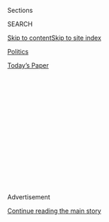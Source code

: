 <div id="app">

<div>

<div>

<div>

<div class="NYTAppHideMasthead css-1q2w90k e1suatyy0">

<div class="section css-ui9rw0 e1suatyy2">

<div class="css-eph4ug er09x8g0">

<div class="css-6n7j50">

</div>

<span class="css-1dv1kvn">Sections</span>

<div class="css-10488qs">

<span class="css-1dv1kvn">SEARCH</span>

</div>

[Skip to content](#site-content)[Skip to site
index](#site-index)

</div>

<div id="masthead-section-label" class="css-1wr3we4 eaxe0e00">

[Politics](https://www.nytimes.com/section/politics)

</div>

<div class="css-10698na e1huz5gh0">

</div>

</div>

<div id="masthead-bar-one" class="section hasLinks css-15hmgas e1csuq9d3">

<div class="css-uqyvli e1csuq9d0">

</div>

<div class="css-1uqjmks e1csuq9d1">

</div>

<div class="css-9e9ivx">

[](https://myaccount.nytimes.com/auth/login?response_type=cookie&client_id=vi)

</div>

<div class="css-1bvtpon e1csuq9d2">

[Today’s
Paper](https://www.nytimes.com/section/todayspaper)

</div>

</div>

</div>

</div>

<div data-aria-hidden="false">

<div id="site-content" data-role="main">

<div>

<div class="css-1aor85t" style="opacity:0.000000001;z-index:-1;visibility:hidden">

<div class="css-1hqnpie">

<div class="css-epjblv">

<span class="css-17xtcya">[Politics](/section/politics)</span><span class="css-x15j1o">|</span><span class="css-fwqvlz">Donald
Trump Tax Records Show He Could Have Avoided Taxes for Nearly Two
Decades, The Times
Found</span>

</div>

<div class="css-k008qs">

<div class="css-1iwv8en">

<span class="css-18z7m18"></span>

<div>

</div>

</div>

<span class="css-1n6z4y">https://nyti.ms/2dupGDz</span>

<div class="css-1705lsu">

<div class="css-4xjgmj">

<div class="css-4skfbu" data-role="toolbar" data-aria-label="Social Media Share buttons, Save button, and Comments Panel with current comment count" data-testid="share-tools">

  - 
  - 
  - 
  - 
    
    <div class="css-6n7j50">
    
    </div>

  - 
  - 

</div>

</div>

</div>

</div>

</div>

</div>

<div id="NYT_TOP_BANNER_REGION" class="css-13pd83m">

</div>

<div id="top-wrapper" class="css-1sy8kpn">

<div id="top-slug" class="css-l9onyx">

Advertisement

</div>

[Continue reading the main
story](#after-top)

<div class="ad top-wrapper" style="text-align:center;height:100%;display:block;min-height:250px">

<div id="top" class="place-ad" data-position="top" data-size-key="top">

</div>

</div>

<div id="after-top">

</div>

</div>

<div id="sponsor-wrapper" class="css-1hyfx7x">

<div id="sponsor-slug" class="css-19vbshk">

Supported by

</div>

[Continue reading the main
story](#after-sponsor)

<div id="sponsor" class="ad sponsor-wrapper" style="text-align:center;height:100%;display:block">

</div>

<div id="after-sponsor">

</div>

</div>

<div class="css-1vkm6nb ehdk2mb0">

# Donald Trump Tax Records Show He Could Have Avoided Taxes for Nearly Two Decades, The Times Found

</div>

![<span class="css-16f3y1r e13ogyst0">The New York Times obtained
records from 1995 showing that Donald J. Trump declared a $916 million
loss. The figure is so substantial that it could have allowed him to
legally avoid paying federal income tax for 18
years.</span><span class="css-cch8ym"><span class="css-1dv1kvn">Credit</span><span class="css-cnj6d5 e1z0qqy90" itemprop="copyrightHolder"><span class="css-1ly73wi e1tej78p0">Credit...</span><span>Kathy
Willens/Associated
Press</span></span></span>](https://static01.nyt.com/images/2016/10/02/us/01trumptaxes1/01trumptaxes1-videoSixteenByNine3000.jpg)

<div class="css-xt80pu e12qa4dv0">

<div class="css-18e8msd">

<div class="css-vp77d3 epjyd6m0">

<div class="css-1baulvz">

By [<span class="css-1baulvz" itemprop="name">David
Barstow</span>](https://www.nytimes.com/by/david-barstow),
[<span class="css-1baulvz" itemprop="name">Susanne
Craig</span>](https://www.nytimes.com/by/susanne-craig),
[<span class="css-1baulvz" itemprop="name">Russ
Buettner</span>](https://www.nytimes.com/by/russ-buettner) and
[<span class="css-1baulvz last-byline" itemprop="name">Megan
Twohey</span>](https://www.nytimes.com/by/megan-twohey)

</div>

</div>

  - Oct. 1,
    2016

  - 
    
    <div class="css-4xjgmj">
    
    <div class="css-d8bdto" data-role="toolbar" data-aria-label="Social Media Share buttons, Save button, and Comments Panel with current comment count" data-testid="share-tools">
    
      - 
      - 
      - 
      - 
        
        <div class="css-6n7j50">
        
        </div>
    
      - 
      - 
    
    </div>
    
    </div>

</div>

</div>

<div class="section meteredContent css-1r7ky0e" name="articleBody" itemprop="articleBody">

<div class="css-1fanzo5 StoryBodyCompanionColumn">

<div class="css-53u6y8">

Donald J.
[Trump](https://www.nytimes.com/2020/07/09/us/politics/trump-taxes.html)
declared a $916 million loss on his 1995 income [tax
returns](https://www.nytimes.com/2020/07/15/nyregion/donald-trump-taxes-cyrus-vance.html),
a tax deduction so substantial it could have allowed him to legally
avoid paying any federal income taxes for up to 18 years, records
obtained by The New York Times show.

The [1995 tax
records](http://www.nytimes.com/interactive/2016/10/01/us/politics/donald-trump-taxes.html),
never before disclosed, reveal the extraordinary tax benefits that Mr.
Trump, the Republican presidential nominee, derived from the financial
wreckage he left behind in the early 1990s through mismanagement of
three Atlantic City casinos, his ill-fated foray into the airline
business and his ill-timed purchase of the Plaza Hotel in Manhattan.

Tax experts hired by The Times to analyze Mr. Trump’s 1995 records said
that tax rules especially advantageous to wealthy filers would have
allowed Mr. Trump to use his $916 million loss to cancel out an
equivalent amount of taxable income over an 18-year period.

</div>

</div>

<div class="css-79elbk" data-testid="photoviewer-wrapper">

<div class="css-z3e15g" data-testid="photoviewer-wrapper-hidden">

</div>

<div class="css-1a48zt4 ehw59r15" data-testid="photoviewer-children">

![<span class="css-16f3y1r e13ogyst0" data-aria-hidden="true">A line
from one of Mr. Trump’s [1995 tax
returns](http://www.nytimes.com/interactive/2016/10/01/us/politics/donald-trump-taxes.html)
obtained by The New York
Times.</span>](https://static01.nyt.com/images/2016/10/01/us/01TRUMPTAXES-DOC-RIP-SUB/01TRUMPTAXES-DOC-RIP-SUB-articleInline.jpg?quality=75&auto=webp&disable=upscale)

</div>

</div>

<div class="css-1fanzo5 StoryBodyCompanionColumn">

<div class="css-53u6y8">

Although Mr. Trump’s taxable income in subsequent years is as yet
unknown, a $916 million loss in 1995 would have been large enough to
wipe out more than $50 million a year in taxable income over 18 years.

</div>

</div>

<div class="css-1fanzo5 StoryBodyCompanionColumn">

<div class="css-53u6y8">

The $916 million loss certainly could have eliminated any federal income
taxes Mr. Trump otherwise would have owed on the [$50,000 to $100,000 he
was paid for each episode of “The
Apprentice,”](http://www.nytimes.com/2016/07/17/business/media/donald-trump-apprentice.html?_r=1)
or the roughly $45 million he was paid between 1995 and 2009 when he was
chairman or chief executive of the publicly traded company he created to
assume ownership of his troubled Atlantic City casinos. Ordinary
investors in the new company, meanwhile, saw the value of their shares
plunge to 17 cents from $35.50, while scores of contractors went unpaid
for work on Mr. Trump’s casinos and casino bondholders received pennies
on the dollar.

“He has a vast benefit from his destruction” in the early 1990s, said
one of the experts, Joel Rosenfeld, an assistant professor at New York
University’s Schack Institute of Real Estate. Mr. Rosenfeld offered this
description of what he would advise a client who came to him with a tax
return like Mr. Trump’s: “Do you realize you can create $916 million in
income without paying a nickel in taxes?”

Mr. Trump declined to comment on the documents. Instead, the campaign
released a
[statement](http://www.nytimes.com/interactive/2016/10/01/us/politics/donald-trump-letter.html)
that neither challenged nor confirmed the $916 million loss.

“Mr. Trump is a highly-skilled businessman who has a fiduciary
responsibility to his business, his family and his employees to pay no
more tax than legally required,” the statement said. “That being said,
Mr. Trump has paid hundreds of millions of dollars in property taxes,
sales and excise taxes, real estate taxes, city taxes, state taxes,
employee taxes and federal taxes.”

</div>

</div>

<div class="css-1fanzo5 StoryBodyCompanionColumn">

<div class="css-53u6y8">

The statement continued, “Mr. Trump knows the tax code far better than
anyone who has ever run for President and he is the only one that knows
how to fix
it.”

</div>

</div>

<div class="css-1sngw6j">

[](https://www.nytimes.com/interactive/2016/10/01/us/politics/donald-trump-letter.html)

<div class="css-1eoytci">

![](https://static01.nyt.com/images/2016/10/01/us/politics/donald-trump-letter/donald-trump-letter-largeHorizontalJumbo-v2.gif)

</div>

<div class="css-1rha1bf">

## Donald Trump’s Letter

In response to a Times article revealing pages of his 1995 income tax
records, Mr. Trump said, “The only news here is that the more than 20
year-old alleged tax document was illegally obtained.”

</div>

</div>

<div class="css-1fanzo5 StoryBodyCompanionColumn">

<div class="css-53u6y8">

Separately, a lawyer for Mr. Trump, Marc E. Kasowitz, emailed a letter
to The Times arguing that publication of the records is illegal because
Mr. Trump has not authorized the disclosure of any of his tax returns.
Mr. Kasowitz threatened “prompt initiation of appropriate legal action.”

Mr. Trump’s refusal to make his tax returns public — breaking with
decades of tradition in presidential contests — has emerged as a central
issue in the campaign, with a majority of voters saying he should
release them. Mr. Trump has declined to do so, and has said he is being
audited by the Internal Revenue Service.

At last Monday’s presidential debate, when Hillary Clinton suggested Mr.
Trump was refusing to release his tax returns so voters would not know
“he’s paid nothing in federal taxes,” and when she also pointed out
that Mr. Trump had once revealed to casino regulators that he paid no
federal income taxes in the late 1970s, Mr. Trump retorted, “That makes
me smart.”

</div>

</div>

![<span class="css-16f3y1r e13ogyst0">Donald Trump has continued to
decline to release his tax returns despite mounting pressure from both
Democrats and Republicans. A look at some of the explanations for
keeping his taxes
private.</span><span class="css-cch8ym"><span class="css-1dv1kvn">Credit</span><span class="css-cnj6d5 e1z0qqy90" itemprop="copyrightHolder"><span class="css-1ly73wi e1tej78p0">Credit...</span><span>Damon
Winter/The New York
Times</span></span></span>](https://static01.nyt.com/images/2016/10/02/us/01trumptax-video2/01trumptax-video2-videoSixteenByNineJumbo1600.jpg)

<div class="css-1fanzo5 StoryBodyCompanionColumn">

<div class="css-53u6y8">

The tax experts consulted by The Times said nothing in the 1995
documents suggested any wrongdoing by Mr. Trump, even if the
extraordinary size of the loss he declared would have probably attracted
extra scrutiny from I.R.S. examiners. “The I.R.S., when they see a
negative $916 million, that has to pop out,” Mr. Rosenfeld said.

</div>

</div>

<div class="css-1fanzo5 StoryBodyCompanionColumn">

<div class="css-53u6y8">

The documents examined by The Times represent a small fraction of the
voluminous tax returns Mr. Trump would have filed in 1995.

The documents consisted of three pages from what appeared to be Mr.
Trump’s 1995 tax returns. The pages were mailed last month to Susanne
Craig, a reporter at The Times who has written about Mr. Trump’s
finances. The documents were the first page of a New York State resident
income tax return, the first page of a New Jersey nonresident tax return
and the first page of a Connecticut nonresident tax return. Each page
bore the names and Social Security numbers of Mr. Trump and Marla
Maples, his wife at the time. Only the New Jersey form had what appeared
to be their signatures.

The three documents arrived by mail at The Times with a postmark
indicating they had been sent from New York City. The return address
claimed the envelope had been sent from Trump
Tower.

</div>

</div>

<div class="css-1sngw6j">

[](https://www.nytimes.com/interactive/2016/10/01/us/politics/donald-trump-taxes.html)

<div class="css-1eoytci">

![](https://static01.nyt.com/images/2016/10/01/us/politics/donald-trump-taxes/donald-trump-taxes-articleLarge-v2.gif)

</div>

<div class="css-1rha1bf">

## Pages From Donald Trump’s 1995 Income Tax Records

The tax records obtained by The Times show that Donald J. Trump claimed
a $916 million loss that could have allowed him to legally avoid paying
federal income taxes for up to 18 years.

</div>

</div>

<div class="css-1fanzo5 StoryBodyCompanionColumn">

<div class="css-53u6y8">

On Wednesday, The Times presented the tax documents to Jack Mitnick, a
lawyer and certified public accountant who handled Mr. Trump’s tax
matters for more than 30 years, until 1996. Mr. Mitnick was listed as
the preparer on the New Jersey tax form.

Mr. Mitnick, 80, now semiretired and living in Florida, said that while
he no longer had access to Mr. Trump’s original returns, the documents
appeared to be authentic copies of portions of Mr. Trump’s 1995 tax
returns. Mr. Mitnick said the signature on the tax preparer line of the
New Jersey tax form was his, and he readily explained an obvious anomaly
in the way especially large numbers appeared on the New York tax
document.

A flaw in the tax software program he used at the time prevented him
from being able to print a nine-figure loss on Mr. Trump’s New York
return, he said. So, for example, the loss of “-915,729,293” on Line 18
of the return printed out as “5,729,293.” As a result, Mr. Mitnick
recalled, he had to use his typewriter to manually add the “-91,” thus
explaining why the first two digits appeared to be in a different font
and were slightly misaligned from the following seven digits.

</div>

</div>

<div class="css-1fanzo5 StoryBodyCompanionColumn">

<div class="css-53u6y8">

“This is legit,” he said, stabbing a finger into the
document.

</div>

</div>

<div class="css-1sngw6j">

[](https://www.nytimes.com/interactive/2016/10/07/us/elections/donald-trump-tax-advantages-deductions-losses.html)

<div class="css-1eoytci">

![](https://static01.nyt.com/images/2016/10/05/us/elections/donald-trump-tax-advantages-deductions-losses-1475678438005/donald-trump-tax-advantages-deductions-losses-1475678438005-square640.png)

</div>

<div class="css-1rha1bf">

## How Donald Trump Uses the Tax Code in Ways You Can’t

Real estate developers like Donald J. Trump can combine a number of
breaks in the tax code to generate large deductions, which could have
allowed him to avoid paying any federal income tax for decades.

</div>

</div>

<div class="css-1fanzo5 StoryBodyCompanionColumn">

<div class="css-53u6y8">

Because the documents sent to The Times did not include any pages from
Mr. Trump’s 1995 federal tax return, it is impossible to determine how
much he may have donated to charity that year. The state documents do
show, though, that Mr. Trump declined the opportunity to contribute to
the New Jersey Vietnam Veterans’ Memorial Fund, the New Jersey Wildlife
Conservation Fund or the Children’s Trust Fund. He also declined to
contribute $1 toward public financing of New Jersey’s elections for
governor.

The tax documents also do not shed any light on Mr. Trump’s claimed net
worth of about $2 billion at that time. This is because the complex
calculations of business deductions that produced a tax loss of $916
million are a separate matter from how Mr. Trump valued his assets, the
tax experts said.

Nor does the $916 million loss suggest that Mr. Trump was insolvent or
effectively bankrupt in 1995. The cash flow generated by his various
businesses that year was more than enough to service his various debts.

But fragmentary as they are, the documents nonetheless provide new
insight into Mr. Trump’s finances, a subject of intense scrutiny given
Mr. Trump’s emphasis on his business record during the presidential
campaign.

The documents show, for example, that while Mr. Trump reported $7.4
million in interest income in 1995, he made only $6,108 in wages,
salaries and tips. They also suggest Mr. Trump took full advantage of
generous tax loopholes specifically available to commercial real estate
developers to claim a $15.8 million loss in 1995 on his real estate
holdings and partnerships.

</div>

</div>

<div class="css-1fanzo5 StoryBodyCompanionColumn">

<div class="css-53u6y8">

But the most important revelation from the 1995 tax documents is just
how much Mr. Trump may have benefited from a tax provision that is
particularly prized by America’s dynastic families, which, like the
Trumps, hold their wealth inside byzantine networks of partnerships,
limited liability companies and S corporations.

The provision, known as net operating loss, or N.O.L., allows a dizzying
array of deductions, business expenses, real estate depreciation, losses
from the sale of business assets and even operating losses to flow from
the balance sheets of those partnerships, limited liability companies
and S corporations onto the personal tax returns of men like Mr. Trump.
In turn, those losses can be used to cancel out an equivalent amount of
taxable income from, say, book royalties or branding
deals.

</div>

</div>

<div class="css-1sngw6j">

[](https://www.nytimes.com/interactive/2016/us/politics/donald-trump-taxes-explained.html)

<div class="css-1eoytci">

![](https://static01.nyt.com/images/2016/10/01/us/02TRUMPTAXES-listy/02TRUMPTAXES-listy-largeHorizontalJumbo.jpg)

</div>

<div class="css-1rha1bf">

## Donald Trump’s Taxes: What We Know and Don’t Know

In the absence of any disclosures from Mr. Trump, The New York Times and
other news outlets have attempted to fill in the gaps.

</div>

</div>

<div class="css-1fanzo5 StoryBodyCompanionColumn">

<div class="css-53u6y8">

Better still, if the losses are big enough, they can cancel out taxable
income earned in other years. Under I.R.S. rules in 1995, net operating
losses could be used to wipe out taxable income earned in the three
years before and the 15 years after the loss. (The effect of net
operating losses on state income taxes varies, depending on each state’s
tax regime.)

The tax experts consulted by The Times said the $916 million net
operating loss declared by Mr. Trump in 1995 almost certainly included
large net operating losses carried forward from the early 1990s, when
most of Mr. Trump’s key holdings were hemorrhaging money. Indeed, by
1990, his entire business empire was on the verge of collapse. In a few
short years, he had amassed $3.4 billion in debt — personally
guaranteeing $832 million of it — to assemble a portfolio that included
three casinos and a hotel in Atlantic City, the Plaza Hotel in
Manhattan, an airline and a huge yacht.

Reports that year by New Jersey casino regulators gave glimpses of the
balance sheet carnage. The Trump Taj Mahal casino reported a $25.5
million net loss during its first six months of 1990; the Trump’s Castle
casino lost $43.5 million for the year. His airline, Trump Shuttle, lost
$34.5 million during just the first six months of that year.

“Simply put, the organization is in dire financial straits,” the casino
regulators
concluded.

</div>

</div>

<div class="css-79elbk" data-testid="photoviewer-wrapper">

<div class="css-z3e15g" data-testid="photoviewer-wrapper-hidden">

</div>

<div class="css-1a48zt4 ehw59r15" data-testid="photoviewer-children">

<div class="css-1xdhyk6 erfvjey0">

<span class="css-1ly73wi e1tej78p0">Image</span>

<div class="css-zjzyr8">

<div data-testid="lazyimage-container" style="height:257.77777777777777px">

</div>

</div>

</div>

<span class="css-16f3y1r e13ogyst0" data-aria-hidden="true">Reports
published by New Jersey regulators in 1993, top, and 1995, above,
highlighted the effects of Mr. Trump’s net operating losses.</span>

</div>

</div>

<div class="css-1fanzo5 StoryBodyCompanionColumn">

<div class="css-53u6y8">

Reports by New Jersey’s casino regulators strongly suggested that Mr.
Trump had claimed large net operating losses on his taxes in the early
1990s. Their reports, for example, revealed that Mr. Trump had carried
forward net operating losses in both 1991 and 1993. What’s more, the
reports said the losses he claimed were large enough to virtually cancel
out any taxes he might owe on the millions of dollars of debt that was
being forgiven by his creditors. (The I.R.S. considers forgiven debt to
be taxable income.)

But crucially, the casino regulators redacted the precise size of the
net operating losses in the public versions of their reports. Two former
New Jersey officials, who were privy to the unredacted documents, could
not recall the precise size of the numbers, but said they were
substantial.

[Politico, which previously
reported](http://www.politico.com/story/2016/06/donald-trump-no-taxes-224498)
that Mr. Trump most likely paid no income taxes in 1991 and 1993 based
on the casino commission’s description of his net operating losses,
asked Mr. Trump to comment. “Welcome to the real estate business,” he
replied in an email.

Now, thanks to Mr. Trump’s 1995 tax records, the degree to which he spun
all those years of red ink into tax write-off gold may finally be
apparent.

Mr. Mitnick, the lawyer and accountant, was the person Mr. Trump leaned
on most to do the spinning. Mr. Mitnick worked for a small Long Island
accounting firm that specialized in handling tax issues for wealthy New
York real estate families. He had long handled tax matters for Mr.
Trump’s father, Fred C. Trump, and he said he began doing Donald
Trump’s taxes after Mr. Trump turned 18.

In an interview on Wednesday, Mr. Mitnick said he could not divulge
details of Mr. Trump’s finances without Mr. Trump’s consent. But he did
talk about Mr. Trump’s approaches to taxes, and he contrasted Fred
Trump’s attention to detail with what he described as Mr. Trump’s
brash and undisciplined style. He recalled, for example, that when
Donald and Ivana Trump came in each year to sign their tax forms, it was
almost always Ivana who asked more
questions.

</div>

</div>

<div class="css-79elbk" data-testid="photoviewer-wrapper">

<div class="css-z3e15g" data-testid="photoviewer-wrapper-hidden">

</div>

<div class="css-1a48zt4 ehw59r15" data-testid="photoviewer-children">

<div class="css-1xdhyk6 erfvjey0">

<span class="css-1ly73wi e1tej78p0">Image</span>

<div class="css-zjzyr8">

<div data-testid="lazyimage-container" style="height:242.17543859649118px">

</div>

</div>

</div>

<span class="css-16f3y1r e13ogyst0" data-aria-hidden="true">The Trump
Plaza Hotel and Casino, one of the failed casino properties in Atlantic
City that had been owned by Mr.
Trump.</span><span class="css-cnj6d5 e1z0qqy90" itemprop="copyrightHolder"><span class="css-1ly73wi e1tej78p0">Credit...</span><span>Douglas
Graham/Congressional Quarterly, via Getty Images</span></span>

</div>

</div>

<div class="css-1fanzo5 StoryBodyCompanionColumn">

<div class="css-53u6y8">

But if Mr. Trump lacked a sophisticated understanding of the tax code,
and if he rarely showed any interest in the details behind various tax
strategies, Mr. Mitnick said he clearly grasped the critical role taxes
would play in helping him build wealth. “He knew we could use the tax
code to protect him,” Mr. Mitnick said.

According to Mr. Mitnick, Mr. Trump’s use of net operating losses was no
different from that of his other wealthy clients. “This may have had a
couple extra digits compared to someone else’s operation, but they all
benefited in the same way,” he said, pointing to the $916 million loss
on Mr. Trump’s tax returns.

In “The Art of the Deal,” his 1987 best-selling book, Mr. Trump referred
to Mr. Mitnick as “my accountant” — although he misspelled his name. Mr.
Trump described consulting with Mr. Mitnick on the tax implications of
deals he was contemplating and seeking his advice on how new federal tax
regulations might affect real estate write-offs.

Mr. Mitnick, though, said there were times when even he, for all his
years helping wealthy New Yorkers navigate the tax code, found it
difficult to face the incongruity of his work for Mr. Trump. He felt
keenly aware that Mr. Trump was living a life of unimaginable luxury
thanks in part to Mr. Mitnick’s ability to relieve him of the burden of
paying taxes like everyone else.

“Here the guy was building incredible net worth and not paying tax on
it,” he said.

</div>

</div>

</div>

<div>

</div>

<div>

</div>

<div>

</div>

<div>

<div id="bottom-wrapper" class="css-1ede5it">

<div id="bottom-slug" class="css-l9onyx">

Advertisement

</div>

[Continue reading the main
story](#after-bottom)

<div id="bottom" class="ad bottom-wrapper" style="text-align:center;height:100%;display:block;min-height:90px">

</div>

<div id="after-bottom">

</div>

</div>

</div>

</div>

</div>

## Site Index

<div>

</div>

## Site Information Navigation

  - [© <span>2020</span> <span>The New York Times
    Company</span>](https://help.nytimes.com/hc/en-us/articles/115014792127-Copyright-notice)

<!-- end list -->

  - [NYTCo](https://www.nytco.com/)
  - [Contact
    Us](https://help.nytimes.com/hc/en-us/articles/115015385887-Contact-Us)
  - [Work with us](https://www.nytco.com/careers/)
  - [Advertise](https://nytmediakit.com/)
  - [T Brand Studio](http://www.tbrandstudio.com/)
  - [Your Ad
    Choices](https://www.nytimes.com/privacy/cookie-policy#how-do-i-manage-trackers)
  - [Privacy](https://www.nytimes.com/privacy)
  - [Terms of
    Service](https://help.nytimes.com/hc/en-us/articles/115014893428-Terms-of-service)
  - [Terms of
    Sale](https://help.nytimes.com/hc/en-us/articles/115014893968-Terms-of-sale)
  - [Site
    Map](https://spiderbites.nytimes.com)
  - [Help](https://help.nytimes.com/hc/en-us)
  - [Subscriptions](https://www.nytimes.com/subscription?campaignId=37WXW)

</div>

</div>

</div>

</div>
